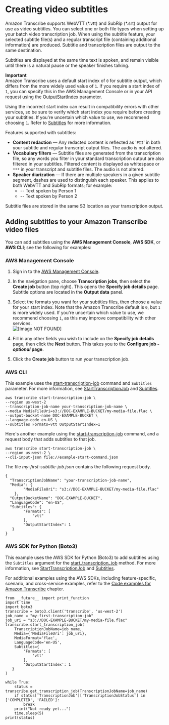 # Creating video subtitles<a name="subtitles"></a>

Amazon Transcribe supports WebVTT \(\*\.vtt\) and SubRip \(\*\.srt\) output for use as video subtitles\. You can select one or both file types when setting up your batch video transcription job\. When using the subtitle feature, your selected subtitle file\(s\) and a regular transcript file \(containing additional information\) are produced\. Subtitle and transcription files are output to the same destination\.

Subtitles are displayed at the same time text is spoken, and remain visible until there is a natural pause or the speaker finishes talking\.

**Important**  
Amazon Transcribe uses a default start index of `0` for subtitle output, which differs from the more widely used value of `1`\. If you require a start index of `1`, you can specify this in the AWS Management Console or in your API request using the [OutputStartIndex](https://docs.aws.amazon.com/transcribe/latest/APIReference/API_Subtitles.html#transcribe-Type-Subtitles-OutputStartIndex) parameter\.

Using the incorrect start index can result in compatibility errors with other services, so be sure to verify which start index you require before creating your subtitles\. If you're uncertain which value to use, we recommend choosing `1`\. Refer to [Subtitles](https://docs.aws.amazon.com/transcribe/latest/APIReference/API_Subtitles.html) for more information\.

Features supported with subtitles:
+ **Content redaction** — Any redacted content is reflected as '`PII`' in both your subtitle and regular transcript output files\. The audio is not altered\.
+ **Vocabulary filters** — Subtitle files are generated from the transcription file, so any words you filter in your standard transcription output are also filtered in your subtitles\. Filtered content is displayed as whitespace or `***` in your transcript and subtitle files\. The audio is not altered\.
+ **Speaker diarization** — If there are multiple speakers in a given subtitle segment, dashes are used to distinguish each speaker\. This applies to both WebVTT and SubRip formats; for example:
  + \-\- Text spoken by Person 1
  + \-\- Text spoken by Person 2

Subtitle files are stored in the same S3 location as your transcription output\.

## Adding subtitles to your Amazon Transcribe video files<a name="subtitles-how-to"></a>

You can add subtitles using the **AWS Management Console**, **AWS SDK**, or **AWS CLI**; see the following for examples:

### AWS Management Console<a name="subtitles-howto-console"></a>

1. Sign in to the [AWS Management Console](https://console.aws.amazon.com/transcribe/)\.

1. In the navigation pane, choose **Transcription jobs**, then select the **Create job** button \(top right\)\. This opens the **Specify job details** page\. Subtitle options are located in the **Output data** panel\.

1. Select the formats you want for your subtitles files, then choose a value for your start index\. Note that the Amazon Transcribe default is `0`, but `1` is more widely used\. If you're uncertain which value to use, we recommend choosing `1`, as this may improve compatibility with other services\.  
![\[Image NOT FOUND\]](http://docs.aws.amazon.com/transcribe/latest/dg/images/subtitles-startindex.png)

1. Fill in any other fields you wish to include on the **Specify job details** page, then click the **Next** button\. This takes you to the **Configure job \- *optional* page**\.

1. Click the **Create job** button to run your transcription job\. 

### AWS CLI<a name="subtitles-howto-cli"></a>

This example uses the [start\-transcription\-job](https://awscli.amazonaws.com/v2/documentation/api/latest/reference/transcribe/start-transcription-job.html) command and `Subtitles` parameter\. For more information, see [StartTranscriptionJob](https://docs.aws.amazon.com/transcribe/latest/APIReference/API_StartTranscriptionJob.html) and [Subtitles](https://docs.aws.amazon.com/transcribe/latest/APIReference/API_Subtitles.html)\.

```
aws transcribe start-transcription-job \
--region us-west-2
--transcription-job-name your-transcription-job-name \
--media MediaFileUri=s3://DOC-EXAMPLE-BUCKET/my-media-file.flac \
--output-bucket-name DOC-EXAMPLE-BUCKET \
--language-code en-US \
--subtitles Formats=vtt OutputStartIndex=1
```

Here's another example using the [start\-transcription\-job](https://awscli.amazonaws.com/v2/documentation/api/latest/reference/transcribe/start-transcription-job.html) command, and a request body that adds subtitles to that job\.

```
aws transcribe start-transcription-job \
--region us-west-2 \
--cli-input-json file://example-start-command.json
```

The file *my\-first\-subtitle\-job\.json* contains the following request body\.

```
{
  "TranscriptionJobName": "your-transcription-job-name",
  "Media": {
        "MediaFileUri": "s3://DOC-EXAMPLE-BUCKET/my-media-file.flac"
    },
  "OutputBucketName": "DOC-EXAMPLE-BUCKET",
  "LanguageCode": "en-US",
  "Subtitles": {
        "Formats": [
            "vtt"
        ],
        "OutputStartIndex": 1
   }
}
```

### AWS SDK for Python \(Boto3\)<a name="subtitles-howto-python-batch"></a>

This example uses the AWS SDK for Python \(Boto3\) to add subtitles using the `Subtitles` argument for the [start\_transcription\_job](https://boto3.amazonaws.com/v1/documentation/api/latest/reference/services/transcribe.html#TranscribeService.Client.start_transcription_job) method\. For more information, see [StartTranscriptionJob](https://docs.aws.amazon.com/transcribe/latest/APIReference/API_StartTranscriptionJob.html) and [Subtitles](https://docs.aws.amazon.com/transcribe/latest/APIReference/API_Subtitles.html)\.

For additional examples using the AWS SDKs, including feature\-specific, scenario, and cross\-service examples, refer to the [Code examples for Amazon Transcribe](service_code_examples.md) chapter\.

```
from __future__ import print_function
import time
import boto3
transcribe = boto3.client('transcribe', 'us-west-2')
job_name = "my-first-transcription-job"
job_uri = "s3://DOC-EXAMPLE-BUCKET/my-media-file.flac"
transcribe.start_transcription_job(
    TranscriptionJobName=job_name,
    Media={'MediaFileUri': job_uri},
    MediaFormat='flac',
    LanguageCode='en-US', 
    Subtitles={
        'Formats': [
            'vtt'
        ],
        'OutputStartIndex': 1 
   }
)

while True:
    status = transcribe.get_transcription_job(TranscriptionJobName=job_name)
    if status['TranscriptionJob']['TranscriptionJobStatus'] in ['COMPLETED', 'FAILED']:
        break
    print("Not ready yet...")
    time.sleep(5)
print(status)
```